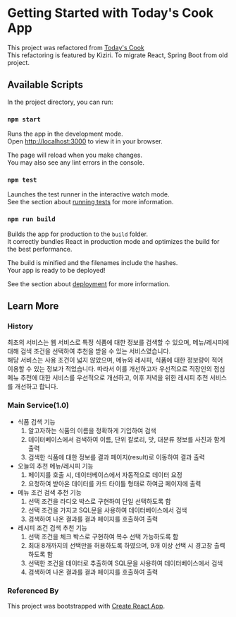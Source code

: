 # Getting Started with Today's Cook App

This project was refactored from [Today's Cook](https://github.com/kiziri/OSS-TeamProject1)\
This refactoring is featured by Kiziri.
To migrate React, Spring Boot from old project.



## Available Scripts

In the project directory, you can run:

### `npm start`

Runs the app in the development mode.\
Open [http://localhost:3000](http://localhost:3000) to view it in your browser.

The page will reload when you make changes.\
You may also see any lint errors in the console.

### `npm test`

Launches the test runner in the interactive watch mode.\
See the section about [running tests](https://facebook.github.io/create-react-app/docs/running-tests) for more information.

### `npm run build`

Builds the app for production to the `build` folder.\
It correctly bundles React in production mode and optimizes the build for the best performance.

The build is minified and the filenames include the hashes.\
Your app is ready to be deployed!

See the section about [deployment](https://facebook.github.io/create-react-app/docs/deployment) for more information.


## Learn More

### History

최초의 서비스는 웹 서비스로 특정 식품에 대한 정보를 검색할 수 있으며, 메뉴/레시피에 대해 검색 조건을 선택하여
추천을 받을 수 있는 서비스였습니다.\
해당 서비스는 사용 조건이 넓지 않았으며, 메뉴와 레시피, 식품에 대한 정보량이 적어 이용할 수 있는 정보가 적었습니다.
따라서 이를 개선하고자 우선적으로 직장인의 점심 메뉴 추천에 대한 서비스를 우선적으로 개선하고, 이후 저녁을 위한 레시피
추천 서비스를 개선하고 합니다.

### Main Service(1.0)
- 식품 검색 기능
    1. 알고자하는 식품의 이름을 정확하게 기입하여 검색
    2. 데이터베이스에서 검색하여 이름, 단위 칼로리, 맛, 대분류 정보를 사진과 함계 출력
    3. 검색한 식품에 대한 정보를 결과 페이지(result)로 이동하여 결과 출력
- 오늘의 추천 메뉴/레시피 기능
    1. 페이지를 호출 시, 데이터베이스에서 자동적으로 데이터 요정
    2. 요청하여 받아온 데이터를 카드 타이틀 형태로 하여금 페이지에 출력
- 메뉴 조건 검색 추천 기능
    1. 선택 조건을 라디오 박스로 구현하여 단일 선택하도록 함
    2. 선택 조건을 가지고 SQL문을 사용하여 데이터베이스에서 검색
    3. 검색하여 나온 결과를 결과 페이지를 호출하여 출력
- 레시피 조건 검색 추천 기능
    1. 선택 조건을 체크 박스로 구현하여 복수 선택 가능하도록 함
    2. 최대 8개까지의 선택만을 허용하도록 하였으며, 9개 이상 선택 시 경고창 출력하도록 함
    3. 선택한 조건을 데이터로 추출하여 SQL문을 사용하여 데이터베이스에서 검색
    4. 검색하여 나온 결과를 결과 페이지를 호출하여 출력

### Referenced By
This project was bootstrapped with [Create React App](https://github.com/facebook/create-react-app).